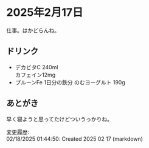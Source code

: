 # 2025年2月17日

仕事。はかどらんね。

## ドリンク

- デカビタC 240ml  
カフェイン12mg
- プルーンFe 1日分の鉄分 のむヨーグルト 190g

## あとがき

早く寝ようと思ってたけどついうっかりね。

変更履歴:  
02/18/2025 01:44:50: Created 2025 02 17 (markdown)  
